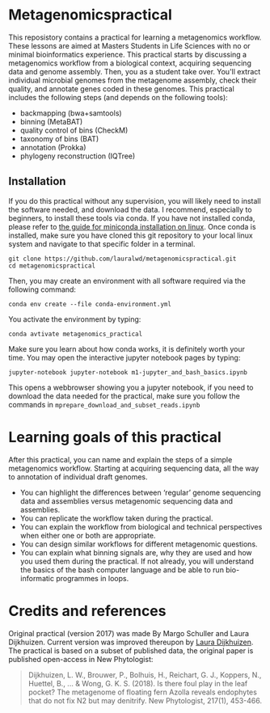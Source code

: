 # Metagenomicspractical
This reposistory contains a practical for learning a metagenomics workflow.
These lessons are aimed at Masters Students in Life Sciences with no or minimal bioinformatics experience.
This practical starts by discussing a metagenomics workflow from a biological context, acquiring sequencing data and genome assembly.
Then, you as a student take over.
You'll extract individual microbial genomes from the metagenome assembly, check their quality, and annotate genes coded in these genomes.
This practical includes the following steps (and depends on the following tools):
* backmapping (bwa+samtools)
* binning (MetaBAT)
* quality control of bins (CheckM)
* taxonomy of bins (BAT)
* annotation (Prokka)
* phylogeny reconstruction (IQTree)

## Installation
If you do this practical without any supervision, you will likely need to install the software needed, and download the data.
I recommend, especially to beginners, to install these tools via conda.
If you have not installed conda, please refer to [the guide for miniconda installation on linux](https://docs.conda.io/projects/conda/en/latest/user-guide/install/linux.html).
Once conda is installed, make sure you have cloned this git repository to your local linux system and navigate to that specific folder in a terminal.

```
git clone https://github.com/lauralwd/metagenomicspractical.git
cd metagenomicspractical
```

Then, you may create an environment with all software required via the following command:

`conda env create --file conda-environment.yml`

You activate the environment by typing:

`conda avtivate metagenomics_practical`

Make sure you learn about how conda works, it is definitely worth your time. You may open the interactive jupyter notebook pages by typing:

`jupyter-notebook jupyter-notebook m1-jupyter_and_bash_basics.ipynb`

This opens a webbrowser showing you a jupyter notebook, if you need to download the data needed for the practical, make sure you follow the commands in `mprepare_download_and_subset_reads.ipynb`


# Learning goals of this practical
After this practical, you can name and explain the steps of a simple metagenomics workflow. Starting at acquiring sequencing data, all the way to annotation of individual draft genomes.
* You can highlight the differences between ‘regular’ genome sequencing data and assemblies versus metagenomic sequencing data and assemblies.
* You can replicate the workflow taken during the practical.
* You can explain the workflow from biological and technical perspectives when either one or both are appropriate. 
* You can design similar workflows for different metagenomic questions.
* You can explain what binning signals are, why they are used and how you used them during the practical.
If not already, you will understand the basics of the bash computer language and be able to run bio-informatic programmes in loops.

# Credits and references
Original practical (version 2017) was made By Margo Schuller and Laura Dijkhuizen. Current version was improved thereupon by [Laura Dijkhuizen](https://www.uu.nl/medewerkers/LWDijkhuizen). The practical is based on a subset of published data, the original paper is published open-access in New Phytologist: 
>Dijkhuizen, L. W., Brouwer, P., Bolhuis, H., Reichart, G. J., Koppers, N., Huettel, B., ... & Wong, G. K. S. (2018). Is there foul play in the leaf pocket? The metagenome of floating fern Azolla reveals endophytes that do not fix N2 but may denitrify. New Phytologist, 217(1), 453-466.
